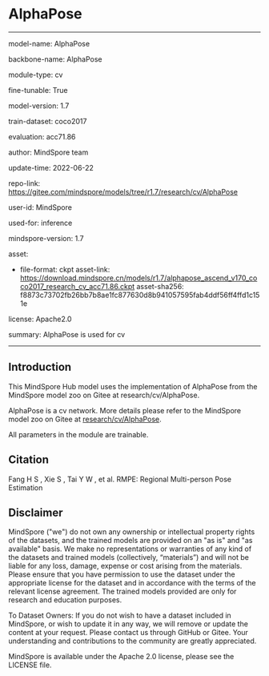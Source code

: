 # AlphaPose

---

model-name: AlphaPose

backbone-name: AlphaPose

module-type: cv

fine-tunable: True

model-version: 1.7

train-dataset: coco2017

evaluation: acc71.86

author: MindSpore team

update-time: 2022-06-22

repo-link: <https://gitee.com/mindspore/models/tree/r1.7/research/cv/AlphaPose>

user-id: MindSpore

used-for: inference

mindspore-version: 1.7

asset:

-
    file-format: ckpt
    asset-link: <https://download.mindspore.cn/models/r1.7/alphapose_ascend_v170_coco2017_research_cv_acc71.86.ckpt>
    asset-sha256: f8873c73702fb26bb7b8ae1fc877630d8b941057595fab4ddf56ff4ffd1c151e

license: Apache2.0

summary: AlphaPose is used for cv

---

## Introduction

This MindSpore Hub model uses the implementation of AlphaPose from the MindSpore model zoo on Gitee at research/cv/AlphaPose.

AlphaPose is a cv network. More details please refer to the MindSpore model zoo on Gitee at [research/cv/AlphaPose](https://gitee.com/mindspore/models/blob/r1.7/research/cv/AlphaPose/README_CN.md).

All parameters in the module are trainable.

## Citation

Fang H S , Xie S , Tai Y W , et al. RMPE: Regional Multi-person Pose Estimation

## Disclaimer

MindSpore ("we") do not own any ownership or intellectual property rights of the datasets, and the trained models are provided on an "as is" and "as available" basis. We make no representations or warranties of any kind of the datasets and trained models (collectively, “materials”) and will not be liable for any loss, damage, expense or cost arising from the materials. Please ensure that you have permission to use the dataset under the appropriate license for the dataset and in accordance with the terms of the relevant license agreement. The trained models provided are only for research and education purposes.

To Dataset Owners: If you do not wish to have a dataset included in MindSpore, or wish to update it in any way, we will remove or update the content at your request. Please contact us through GitHub or Gitee. Your understanding and contributions to the community are greatly appreciated.

MindSpore is available under the Apache 2.0 license, please see the LICENSE file.
